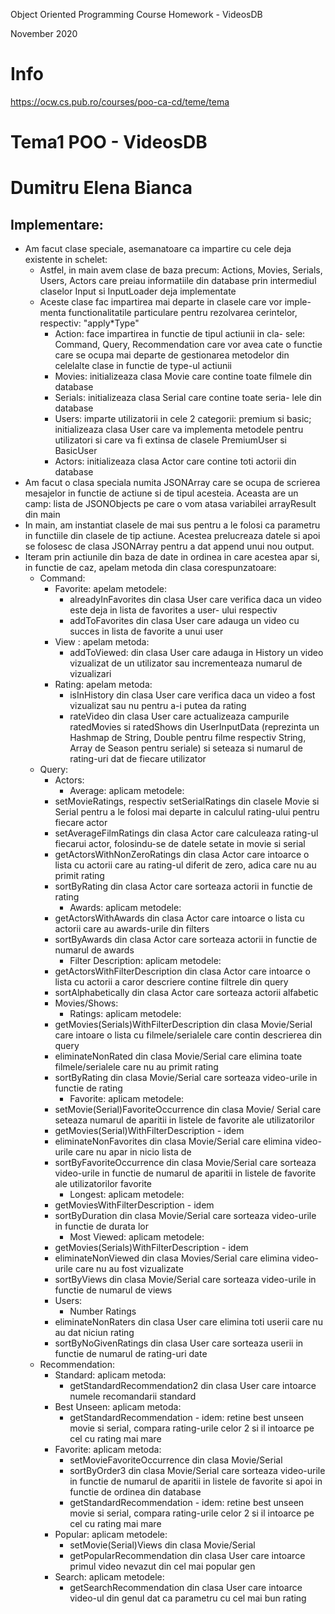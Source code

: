Object Oriented Programming Course
Homework - VideosDB

November 2020

# Info
https://ocw.cs.pub.ro/courses/poo-ca-cd/teme/tema

# Tema1 POO - VideosDB
# Dumitru Elena Bianca

## Implementare:
- Am facut clase speciale, asemanatoare ca impartire cu cele deja existente in 
schelet: 
	- Astfel, in main avem clase de baza precum: Actions, Movies, Serials,
	Users, Actors care preiau informatiile din database prin intermediul
	claselor Input si InputLoader deja implementate
	- Aceste clase fac impartirea mai departe in clasele care vor imple-
	menta functionalitatile particulare pentru rezolvarea cerintelor, 
	respectiv: "apply*Type"
		- Action: face impartirea in functie de tipul actiunii in cla-
			sele: Command, Query, Recommendation care vor avea cate
			o functie care se ocupa mai departe de gestionarea
			metodelor din celelalte clase in functie de type-ul
			actiunii
		- Movies: initializeaza clasa Movie care contine toate filmele
			din database
		- Serials: initializeaza clasa Serial care contine toate seria-
			lele din database
		- Users: imparte utilizatorii in cele 2 categorii: premium si
			basic; initializeaza clasa User care va implementa
			metodele pentru utilizatori si care va fi extinsa de
			clasele PremiumUser si BasicUser
		- Actors: initializeaza clasa Actor care contine toti actorii 
			din database
- Am facut o clasa speciala numita JSONArray care se ocupa de scrierea mesajelor
in functie de actiune si de tipul acesteia. Aceasta are un camp: lista de 
JSONObjects pe care o vom atasa variabilei arrayResult din main 
- In main, am instantiat clasele de mai sus pentru a le folosi ca parametru
in functiile din clasele de tip actiune. Acestea prelucreaza datele si apoi
se folosesc de clasa JSONArray pentru a dat append unui nou output.
- Iteram prin actiunile din baza de date in ordinea in care acestea apar si, in
functie de caz, apelam metoda din clasa corespunzatoare:
	- Command: 
		- Favorite: apelam metodele:
			- alreadyInFavorites din clasa User care verifica daca
				un video este deja in lista de favorites a user-
				ului respectiv
			- addToFavorites din clasa User care adauga un video cu
 				succes in lista de favorite a unui user
		- View : apelam metoda:
			- addToViewed: din clasa User care adauga in History un
 				video vizualizat de un utilizator sau 
				incrementeaza numarul de vizualizari
		- Rating: apelam metoda:	
			- isInHistory din clasa User care verifica daca un video
				a fost vizualizat sau nu pentru a-i putea da
				rating 
			- rateVideo din clasa User care actualizeaza campurile
				ratedMovies si ratedShows din UserInputData
				(reprezinta un Hashmap de String, Double pentru
				filme respectiv String, Array de Season pentru
 				seriale) si seteaza si numarul de rating-uri
				dat de fiecare utilizator
	- Query: 
		- Actors: 	
			- Average: aplicam metodele:
        - setMovieRatings, respectiv setSerialRatings din clasele Movie si Serial pentru a le folosi mai departe in calculul
      rating-ului pentru fiecare actor
        - setAverageFilmRatings din clasa Actor care calculeaza
      rating-ul fiecarui actor, folosindu-se de datele setate in movie
      si serial
        - getActorsWithNonZeroRatings din clasa Actor care 
      intoarce o lista cu actorii care au rating-ul diferit de zero,
      adica care nu au primit rating
        * sortByRating din clasa Actor care sorteaza actorii in
      functie de rating
			- Awards: aplicam metodele:
        - getActorsWithAwards din clasa Actor care intoarce o
      lista cu actorii care au awards-urile din filters
        - sortByAwards din clasa Actor care sorteaza actorii in 
      functie de numarul de awards
			- Filter Description: aplicam metodele:
        - getActorsWithFilterDescription din clasa Actor care
      intoarce o lista cu actorii a caror descriere contine filtrele
      din query
        - sortAlphabetically din clasa Actor care sorteaza
      actorii alfabetic
		- Movies/Shows: 
			- Ratings: aplicam metodele:
        - getMovies(Serials)WithFilterDescription din clasa
        Movie/Serial care intoare o lista cu filmele/serialele
        care contin descrierea din query
        - eliminateNonRated din clasa Movie/Serial care elimina
        toate filmele/serialele care nu au primit rating
        - sortByRating din clasa Movie/Serial care sorteaza
        video-urile in functie de rating
			- Favorite: aplicam metodele:
        - setMovie(Serial)FavoriteOccurrence din clasa Movie/
        Serial care seteaza numarul de aparitii in listele
        de favorite ale utilizatorilor
        - getMovies(Serial)WithFilterDescription - idem
        - eliminateNonFavorites din clasa Movie/Serial care 
        elimina video-urile care nu apar in nicio lista de
        - sortByFavoriteOccurrence din clasa Movie/Serial 
        care sorteaza video-urile in functie de numarul de 
        aparitii in listele de favorite ale utilizatorilor
        favorite
			- Longest: aplicam metodele:
        - getMoviesWithFilterDescription - idem
        - sortByDuration din clasa Movie/Serial care sorteaza 
        video-urile in functie de durata lor 
			- Most Viewed: aplicam metodele:
        - getMovies(Serials)WithFilterDescription - idem
        - eliminateNonViewed din clasa Movies/Serial care 
        elimina video-urile care nu au fost vizualizate
        - sortByViews din clasa Movie/Serial care sorteaza 
        video-urile in functie de numarul de views
		- Users:
			- Number Ratings
        - eliminateNonRaters din clasa User care elimina toti
        userii care nu au dat niciun rating
        - sortByNoGivenRatings din clasa User care sorteaza
        userii in functie de numarul de rating-uri date
	- Recommendation:
		- Standard: aplicam metoda:
 			- getStandardRecommendation2 din clasa User care 
			intoarce numele recomandarii standard
		- Best Unseen: aplicam metoda:
			- getStandardRecommendation - idem: retine best unseen
			movie si serial, compara rating-urile celor 2 si 
			il intoarce pe cel cu rating mai mare
		- Favorite: aplicam metoda: 
			- setMovieFavoriteOccurrence din clasa Movie/Serial 
			- sortByOrder3 din clasa Movie/Serial care sorteaza
			video-urile in functie de numarul de aparitii in 
			listele de favorite si apoi in functie de ordinea din
			database
			- getStandardRecommendation - idem: retine best unseen
			movie si serial, compara rating-urile celor 2 si 
			il intoarce pe cel cu rating mai mare
		- Popular: aplicam metodele: 
			- setMovie(Serial)Views din clasa Movie/Serial
			- getPopularRecommendation din clasa User care intoarce
			primul video nevazut din cel mai popular gen
		- Search: aplicam metodele:
			- getSearchRecommendation din clasa User care intoarce
			video-ul din genul dat ca parametru cu cel mai bun
			rating
